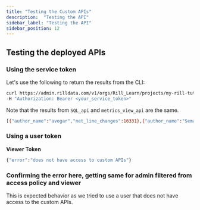 ```yaml
---
title: "Testing the Custom APIs"
description:  "Testing the API"
sidebar_label: "Testing the API"
sidebar_position: 12
---
```



## Testing the deployed APIs

### Using the service token
Let's use the following to return the results from the CLI:

```bash
curl https://admin.rilldata.com/v1/orgs/Rill_Learn/projects/my-rill-tutorial/runtime/api/SQL_api \
-H "Authorization: Bearer <your_service_token>"
```

Note that the results from `SQL_api` and `metrics_view_api` are the same. 

```bash
[{"author_name":"avogar","net_line_changes":16331},{"author_name":"Sema Checherinda","net_line_changes":8118},{"author_name":"Blargian","net_line_changes":5629},{"author_name":"Max K","net_line_changes":1904},{"author_name":"robot-clickhouse","net_line_changes":1899},{"author_name":"Raúl Marín","net_line_changes":1434},{"author_name":"János Benjamin Antal","net_line_changes":1168},{"author_name":"yariks5s","net_line_changes":1078},{"author_name":"Nikita Taranov","net_line_changes":1035},{"author_name":"Antonio Andelic","net_line_changes":1032}]%  
```

### Using a user token 

**Viewer Token**

```bash
{"error":"does not have access to custom APIs"}
```

### Confirming the error here, getting same for admin filtered from access policy and viewer

This is expected behavior as we tried to use a user that does not have access to the custom APIs. 
